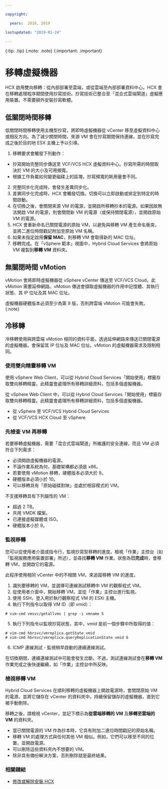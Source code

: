 ```yaml
---

copyright:

  years:  2016, 2019

lastupdated: "2019-01-24"

---
```


{:tip: .tip}
{:note: .note}
{:important: .important}

# 移轉虛擬機器

HCX 啟用雙向移轉：從內部部署至雲端，或從雲端至內部部署資料中心。HCX 會在移轉處理程序期間使用抄寫技術。抄寫技術已整合至「混合式雲端閘道」虛擬應用裝置。不需要額外安裝抄寫軟體。

## 低關閉時間移轉

低關閉時間移轉使用主機型抄寫，將即時虛擬機器從 vCenter 移至虛擬資料中心或相反方向。為了減少關閉時間，來源 VM 會在抄寫期間保持連線，並在抄寫完成之後於目的地 ESX 主機上予以引導。

1. 移轉要求會觸發下列動作：
  * 抄寫開始完整同步傳送至 VCF/VCS HCX 虛擬資料中心。抄寫所需的時間取決於 VM 的大小及可用頻寬。
  * 根據工作負載如何變更磁碟上的區塊，抄寫頻寬的耗用量會不同。
2. 完整同步化完成時，會發生差異同步化。
3. 差異同步化完成時，HCX 會觸發切換。切換可以立即啟動或排定到特定的時間啟動。
4. 在切換之後，會關閉來源 VM 的電源，並開啟所移轉抄本的電源。如果因故無法開啟 VM 的電源，則會關閉新 VM 的電源（或保持關閉電源），並開啟原始 VM 的電源。
5. HCX 會重新命名已關閉電源的原始 VM，以避免與移轉 VM 產生命名衝突，並將二進位時間戳記附加至原始 VM 名稱。
6. 如果未指定啟用**保留 MAC**，則移轉 VM 會取得新的 MAC 位址。
7. 移轉完成。在「vSphere 範本」視圖中，Hybrid Cloud Services 會將原始 VM 複製到**移轉 VM** 資料夾。

## 無關閉時間 vMotion

vMotion 會將即時虛擬機器從 vSphere vCenter 傳送至 VCF/VCS Cloud。此 vMotion 需要延伸網路。vMotion 傳送會擷取虛擬機器的作用中記憶體、其執行狀態、其 IP 位址及其 MAC 位址。

虛擬機器硬體版本必須至少為第 9 版，否則跨雲端 vMotion 可能會失敗。
{:note}

## 冷移轉

冷移轉使用與跨雲端 vMotion 相同的資料平面，透過延伸網路來傳送已關閉電源的虛擬機器。會保留其 IP 位址及 MAC 位址。vMotion 的虛擬機器需求及限制相同。

### 使用雙向精靈移轉 VM

使用 vSphere Web Client，可以從 Hybrid Cloud Services「開始使用」標籤存取雙向移轉精靈。此精靈會處理所有移轉詳細資料，包括多個虛擬機器。

從 vSphere Web Client 中，可以從 Hybrid Cloud Services「開始使用」標籤存取雙向移轉精靈。此精靈會處理所有移轉詳細資料，包括多個虛擬機器。
* 從 vSphere 至 VCF/VCS Hybrid Cloud Services
* 從 VCF/VCS HCX Cloud 至 vSphere

### 先檢查 VM 再移轉

若要移轉虛擬機器，需要「混合式雲端閘道」所維護的安全連線，而且 VM 必須符合下列需求：
* 必須開啟虛擬機器的電源。
* 不論作業系統為何，基礎架構都必須是 x86。
* 若要使用 vMotion 移轉，硬體版本必須大於 9。
* 硬體版本必須小於 10。
* 可以移轉具有「原始磁碟對映」並處於相容模式的 VM。

不支援移轉具有下列屬性的 VM：
* 超過 2 TB。
* 共用 VMDK 檔案。
* 已連接虛擬媒體或 ISO。
* 硬體版本小於 9。

### 監視移轉

您可以從使用者介面或指令行，監視抄寫型移轉的進度。檢視「作業」主控台（如「監視服務應用裝置部署」所述），並尋找**移轉 VM** 作業。狀態為**已完成**時，會移轉 VM，並開啟它的電源。

此程序使用相同 vCenter 中的不相關 VM，來追蹤移轉 VM 的進度。

1. 識別要移轉的 VM，並選擇可連線測試移轉中 VM 的觀察程式 VM。
2. 從使用者介面中，開始移轉 VM，並從「作業」主控台進行監視。
3. 使用 SSH，登入用於執行觀察程式 VM 的 ESXi 主機。
4. 執行下列指令以取得 VM ID（即 vmid）：

  ```
  # vim-cmd vmsvc/getallvms | grep -i vmname 5
  ```

5. 執行下列指令以監視抄寫狀態，其中，vmid 是前一個步驟中所取得的值：

  ```
  # vim-cmd hbrsvc/vmreplica.getState vmid
  # vim-cmd hbrsvc/vmreplica.queryReplicationState vmid 6
  ```

6. ICMP 連線測試 - 監視稍早啟動的連續連線測試。

在切換期間，連續連線測試中可能會發生岔斷。不過，測試連線測試會在**移轉 VM** 作業完成之後快速繼續，如「作業」主控台中所反映。

### 檢視移轉 VM

Hybrid Cloud Services 在順利移轉的虛擬機器上開啟電源時，會關閉原始 VM 的電源，並將它儲存在 vCenter 的資料夾中。持續保留儲存的虛擬機器，直到它被手動刪除。

移轉之後，請檢視 vCenter，並記下標示為**從雲端移轉的 VM** 及**移轉至雲端的 VM** 的資料夾。
* 當已關閉電源的 VM 作為抄本時，它具有附加二進位時間戳記的原始名稱。
* 移轉 VM 的處理方式與任何其他 VM 相似。例如，它們可以移至不同的位置，並開啟電源。
* 可以刪除這些資料夾內不想要的 VM。
* 除非具有備份解決方案，否則刪除就是最終結果。

### 相關鏈結

* [修改或解除安裝 HCX](/docs/services/vmwaresolutions/archiref/hcx-archi/hcx-archi-mod-uninstall.html)

